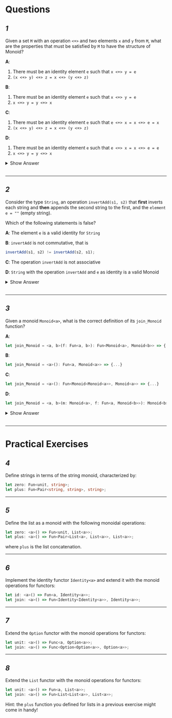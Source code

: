 # Questions

## _1_

Given a set `M` with an operation `<+>` and two elements `x` and `y` from `M`, what are the properties that must be satisfied by `M` to have the structure of Monoid?

**A**:

1. There must be an identity element `e` such that `x <+> y = e`
2. `(x <+> y) <+> z = x <+> (y <+> z)`

**B**:

1. There must be an identity element `e` such that `x <+> y = e`
2. `x <+> y = y <+> x`

**C**:

1. There must be an identity element `e` such that `e <+> x = x <+> e = x`
2. `(x <+> y) <+> z = x <+> (y <+> z)`

**D**:

1. There must be an identity element `e` such that `e <+> x = x <+> e = e`
2. `x <+> y = y <+> x`

<details><summary>Show Answer</summary>
<p>

```
C
```

</p>
</details>
<br>
<hr>

## _2_

Consider the type `String`, an operation `invertAdd(s1, s2)` that **first** inverts each string and **then** appends the second string to the first, and the `element e = ""` (empty string).

Which of the following statements is false?

**A**: The element `e` is a valid identity for `String`

**B**: `invertAdd` is not commutative, that is

```ts
invertAdd(s1, s2) != invertAdd(s2, s1);
```

**C**: The operation `invertAdd` is not associative

**D**: `String` with the operation `invertAdd` and `e` as identity is a valid Monoid

<details><summary>Show Answer</summary>
<p>

```
D
```

</p>
</details>
<br>
<hr>

## _3_

Given a monoid `Monoid<a>`, what is the correct definition of its `join_Monoid` function?

**A**:

```ts
let join_Monoid = <a, b>(f: Fun<a, b>): Fun<Monoid<a>, Monoid<b>> => {...}
```

**B**:

```ts
let join_Monoid = <a>(): Fun<a, Monoid<a>> => {...}
```

**C**:

```ts
let join_Monoid = <a>(): Fun<Monoid<Monoid<a>>, Monoid<a>> => {...}
```

**D**:

```ts
let join_Monoid = <a, b>(m: Monoid<a>, f: Fun<a, Monoid<b>>): Monoid<b> => {...}
```

<details><summary>Show Answer</summary>
<p>

```
C
```

</p>
</details>
<br>
<hr>

# Practical Exercises

## _4_

Define strings in terms of the string monoid, characterized by:

```ts
let zero: Fun<unit, string>;
let plus: Fun<Pair<string, string>, string>;
```

<hr>

## _5_

Define the list as a monoid with the following monoidal operations:

```ts
let zero: <a>() => Fun<unit, List<a>>;
let plus: <a>() => Fun<Pair<List<a>, List<a>>, List<a>>;
```

where `plus` is the list concatenation.

<hr>

## _6_

Implement the identity functor `Identity<a>` and extend it with the monoid operations for functors:

```ts
let id: <a>() => Fun<a, Identity<a>>;
let join: <a>() => Fun<Identity<Identity<a>>, Identity<a>>;
```

<hr>

## _7_

Extend the `Option` functor with the monoid operations for functors:

```ts
let unit: <a>() => Func<a, Option<a>>;
let join: <a>() => Func<Option<Option<a>>, Option<a>>;
```

<hr>

## _8_

Extend the `List` functor with the monoid operations for functors:

```ts
let unit: <a>() => Fun<a, List<a>>;
let join: <a>() => Fun<List<List<a>>, List<a>>;
```

Hint: the `plus` function you defined for lists in a previous exercise might come in handy!
